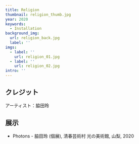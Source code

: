 ```yaml
---
title: Religion
thumbnail: religion_thumb.jpg
year: 2020
keywords:
  - Installation
background_img:
  url: religion_back.jpg
  label: ''
imgs:
  - label: ''
    url: religion_01.jpg
  - label: ''
    url: religion_02.jpg
intro: ''
---
```




## クレジット

アーティスト：脇田玲

## 展示

- Photons - 脇田玲 (個展), 清春芸術村 光の美術館, 山梨, 2020
